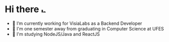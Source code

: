 # Hi there <img src="https://user-images.githubusercontent.com/1303154/88677602-1635ba80-d120-11ea-84d8-d263ba5fc3c0.gif" width="14px" alt="hi">

<!--
**xRiku/xRiku** is a ✨ _special_ ✨ repository because its `README.md` (this file) appears on your GitHub profile.

Here are some ideas to get you started:


-->
- 🌱 I’m currently working for VisiaLabs as a Backend Developer
- 🙏 I'm one semester away from graduating in Computer Science at UFES
- 🚀 I'm studying NodeJS/Java and ReactJS
